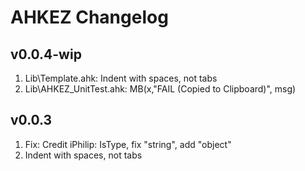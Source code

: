 
# AHKEZ Changelog

## v0.0.4-wip

  1. Lib\Template.ahk: Indent with spaces, not tabs
  1. Lib\AHKEZ_UnitTest.ahk: MB(x,"FAIL (Copied to Clipboard)", msg)

## v0.0.3

  1. Fix: Credit iPhilip: IsType, fix "string", add "object"
  1. Indent with spaces, not tabs
  
